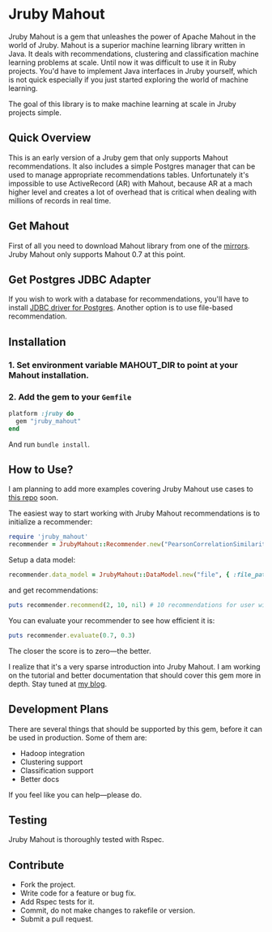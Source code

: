 # Jruby Mahout
Jruby Mahout is a gem that unleashes the power of Apache Mahout in the world of Jruby. Mahout is a superior machine learning library written in Java. It deals with recommendations, clustering and classification machine learning problems at scale. Until now it was difficult to use it in Ruby projects. You'd have to implement Java interfaces in Jruby yourself, which is not quick especially if you just started exploring the world of machine learning.

The goal of this library is to make machine learning at scale in Jruby projects simple.

## Quick Overview
This is an early version of a Jruby gem that only supports Mahout recommendations. It also includes a simple Postgres manager that can be used to manage appropriate recommendations tables. Unfortunately it's impossible to use ActiveRecord (AR) with Mahout, because AR at a mach higher level and creates a lot of overhead that is critical when dealing with millions of records in real time.

## Get Mahout
First of all you need to download Mahout library from one of the [mirrors](http://www.apache.org/dyn/closer.cgi/mahout/). Jruby Mahout only supports Mahout 0.7 at this point.

## Get Postgres JDBC Adapter
If you wish to work with a database for recommendations, you'll have to install [JDBC driver for Postgres](http://jdbc.postgresql.org/download.html). Another option is to use file-based recommendation.

## Installation
### 1. Set environment variable MAHOUT_DIR to point at your Mahout installation.
### 2. Add the gem to your `Gemfile`
```ruby
platform :jruby do
  gem "jruby_mahout"
end
```
And run `bundle install`.

## How to Use?
I am planning to add more examples covering Jruby Mahout use cases to [this repo](https://github.com/vasinov/jruby_mahout-examples) soon.

The easiest way to start working with Jruby Mahout recommendations is to initialize a recommender:
```ruby
require 'jruby_mahout'
recommender = JrubyMahout::Recommender.new("PearsonCorrelationSimilarity", 5, "GenericUserBasedRecommender", false)
```

Setup a data model:
```ruby
recommender.data_model = JrubyMahout::DataModel.new("file", { :file_path => "recommender_data.csv" }).data_model
```

and get recommendations:
```ruby
puts recommender.recommend(2, 10, nil) # 10 recommendations for user with id = 2
```

You can evaluate your recommender to see how efficient it is:
```ruby
puts recommender.evaluate(0.7, 0.3)
```

The closer the score is to zero—the better.

I realize that it's a very sparse introduction into Jruby Mahout. I am working on the tutorial and better documentation that should cover this gem more in depth. Stay tuned at [my blog](http://www.vasinov.com/blog).

## Development Plans
There are several things that should be supported by this gem, before it can be used in production. Some of them are:
- Hadoop integration
- Clustering support
- Classification support
- Better docs

If you feel like you can help—please do.

## Testing
Jruby Mahout is thoroughly tested with Rspec.

## Contribute
- Fork the project.
- Write code for a feature or bug fix.
- Add Rspec tests for it.
- Commit, do not make changes to rakefile or version.
- Submit a pull request.